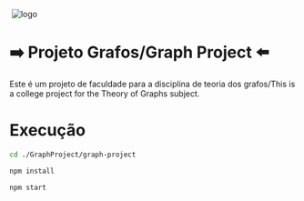 
<img style: flex center> ![logo](https://github.com/user-attachments/assets/8073aeb3-3dfb-4013-abbc-c3a90fefb1d5) </img>
# :arrow_right: Projeto Grafos/Graph Project :arrow_left: 
Este é um projeto de faculdade para a disciplina de teoria dos grafos/This is a college project for the Theory of Graphs subject.

# Execução
```bash
cd ./GraphProject/graph-project
```
```bash
npm install
```

```bash
npm start
```
